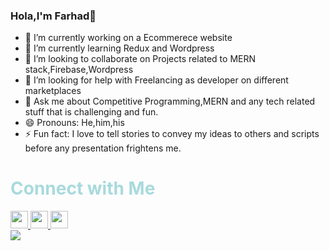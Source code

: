 ### Hola,I'm Farhad👋

- 🔭 I’m currently working on a Ecommerece website
- 🌱 I’m currently learning Redux and Wordpress
- 👯 I’m looking to collaborate on Projects related to MERN stack,Firebase,Wordpress
- 🤔 I’m looking for help with Freelancing as  developer on different marketplaces
- 💬 Ask me about Competitive Programming,MERN and any tech related stuff that is challenging and fun.
- 😄 Pronouns: He,him,his
- ⚡ Fun fact: I love to tell stories to convey my ideas to others and scripts before any presentation frightens me.

<h1 style="color:A8DADC;">Connect with Me</h1>
<div>

<a href="https://www.linkedin.com/in/farhadjaman/" >
<img height="28" width="28" src="https://user-images.githubusercontent.com/89217255/184475188-cdd5186c-59c0-4dde-a84e-506466cf0e6f.svg" />
</a>

<a href="https://www.facebook.com/farhadjamann/" >
<img height="28" width="28" src="https://user-images.githubusercontent.com/89217255/184475221-7ab936b7-8295-4dc8-93cb-7c6d2a454f67.svg" />
</a>

<a href="https://twitter.com/fjworkshopforu" >
<img height="28" width="28" src="https://user-images.githubusercontent.com/89217255/184475200-8d1c527a-25a9-46fc-a06d-bac6b1f95d29.svg" />
</a>

</div>
<img src="https://github-readme-stats.vercel.app/api?username=farhadjaman&&show_icons=true&title_color=E63946&icon_color=E63946&text_color=f1faee&bg_color=023047">

